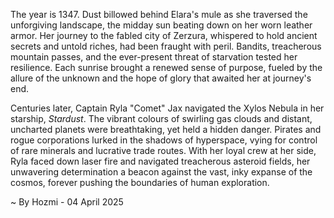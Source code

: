 
The year is 1347.  Dust billowed behind Elara's mule as she traversed the unforgiving landscape, the midday sun beating down on her worn leather armor.  Her journey to the fabled city of Zerzura, whispered to hold ancient secrets and untold riches, had been fraught with peril. Bandits, treacherous mountain passes, and the ever-present threat of starvation tested her resilience.  Each sunrise brought a renewed sense of purpose, fueled by the allure of the unknown and the hope of glory that awaited her at journey's end.

Centuries later, Captain Ryla "Comet" Jax navigated the Xylos Nebula in her starship, *Stardust*.  The vibrant colours of swirling gas clouds and distant, uncharted planets were breathtaking, yet held a hidden danger.  Pirates and rogue corporations lurked in the shadows of hyperspace, vying for control of rare minerals and lucrative trade routes.  With her loyal crew at her side, Ryla faced down laser fire and navigated treacherous asteroid fields, her unwavering determination a beacon against the vast, inky expanse of the cosmos, forever pushing the boundaries of human exploration.

~ By Hozmi - 04 April 2025
